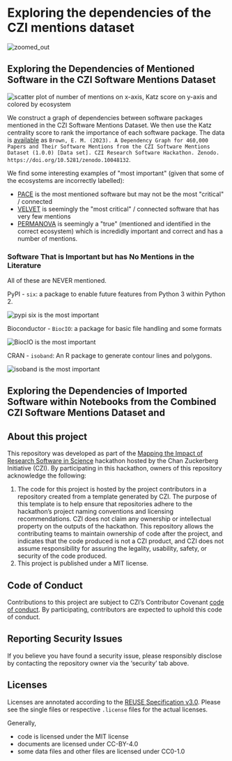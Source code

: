 <!--
SPDX-FileCopyrightText: 2023 Brown, E. M., Nesbitt, A., Hébert-Dufresne, L., Veytsman, B., Pimentel, J. F., Druskat, S., Mietchen, D.

SPDX-License-Identifier: CC-BY-4.0
-->

# Exploring the dependencies of the CZI mentions dataset

![zoomed_out](https://github.com/borisveytsman/SoftwareImpactHackathon2023_Tracing_dependencies/assets/1060/f0a6b5dc-d0b3-4642-9fee-7a389a380b73)


## Exploring the Dependencies of Mentioned Software in the CZI Software Mentions Dataset

![scatter plot of number of mentions on x-axis, Katz score on y-axis and colored by ecosystem](./notebooks/katz-mentions-ecosystem.png)

We construct a graph of dependencies between software packages mentioned in the CZI Software Mentions Dataset. We then use the Katz centrality score to rank the importance of each software package. The data is [available](https://doi.org/10.5281/zenodo.10048132) as `Brown, E. M. (2023). A Dependency Graph for 460,000 Papers and Their Software Mentions from the CZI Software Mentions Dataset (1.0.0) [Data set]. CZI Research Software Hackathon. Zenodo. https://doi.org/10.5281/zenodo.10048132`.

We find some interesting examples of "most important" (given that some of the ecosystems are incorrectly labelled):
* [PACE](https://forensiccoe.org/pace/) is the most mentioned software but may not be the most "critical" / connected
* [VELVET](https://bioinformaticshome.com/tools/wga/descriptions/Velvet.html#gsc.tab=0) is seemingly the "most critical" / connected software that has very few mentions
* [PERMANOVA](https://rdocumentation.org/packages/PERMANOVA/versions/0.2.0/topics/PERMANOVA) is seemingly a "true" (mentioned and identified in the correct ecosystem) which is incredidly important and correct and has a number of mentions.

### Software That is Important but has No Mentions in the Literature

All of these are NEVER mentioned.

PyPI - `six`: a package to enable future features from Python 3 within Python 2.

![pypi six is the most important](images/1.jpg)

Bioconductor - `BiocIO`: a package for basic file handling and some formats

![BiocIO is the most important](images/2.jpg)

CRAN - `isoband`: An R package to generate contour lines and polygons.

![isoband is the most important](images/3.jpg)


## Exploring the Dependencies of Imported Software within Notebooks from the Combined CZI Software Mentions Dataset and 

## About this project

This repository was developed as part of the [Mapping the Impact of Research Software in Science](https://github.com/chanzuckerberg/software-impact-hackathon-2023) hackathon hosted by the Chan Zuckerberg Initiative (CZI). By participating in this hackathon, owners of this repository acknowledge the following:
1. The code for this project is hosted by the project contributors in a repository created from a template generated by CZI. The purpose of this template is to help ensure that repositories adhere to the hackathon’s project naming conventions and licensing recommendations.  CZI does not claim any ownership or intellectual property on the outputs of the hackathon. This repository allows the contributing teams to maintain ownership of code after the project, and indicates that the code produced is not a CZI product, and CZI does not assume responsibility for assuring the legality, usability, safety, or security of the code produced.
2. This project is published under a MIT license.

## Code of Conduct

Contributions to this project are subject to CZI’s Contributor Covenant [code of conduct](https://github.com/chanzuckerberg/.github/blob/master/CODE_OF_CONDUCT.md). By participating, contributors are expected to uphold this code of conduct. 

## Reporting Security Issues

If you believe you have found a security issue, please responsibly disclose by contacting the repository owner via the ‘security’ tab above.

## Licenses

Licenses are annotated according to the [REUSE Specification v3.0](https://reuse.software/spec/). 
Please see the single files or respective `.license` files for the actual licenses.

Generally, 

- code is licensed under the MIT license
- documents are licensed under CC-BY-4.0
- some data files and other files are licensed under CC0-1.0
